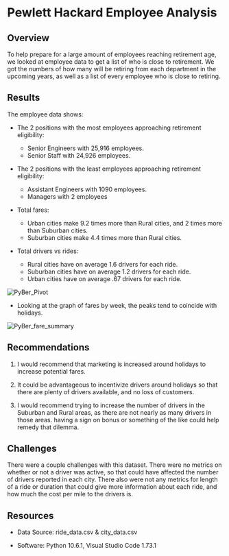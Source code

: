# Pewlett Hackard Employee Analysis

## Overview

To help prepare for a large amount of employees reaching retirement age, we looked at employee data to get a list of who is close to retirement. We got the numbers of how many will be retiring from each department in the upcoming years, as well as a list of every employee who is close to retiring.

## Results

The employee data shows:

* The 2 positions with the most employees approaching retirement eligibility:

    * Senior Engineers with 25,916 employees.
    * Senior Staff with 24,926 employees.
    
* The 2 positions with the least employees approaching retirement eligibility:
    
    * Assistant Engineers with 1090 employees.
    * Managers with 2 employees
    
* Total fares:

    * Urban cities make 9.2 times more than Rural cities, and 2 times more than Suburban cities.
    * Suburban cities make 4.4 times more than Rural cities.

* Total drivers vs rides:
 
    * Rural cities have on average 1.6 drivers for each ride.
    * Suburban cities have on average 1.2 drivers for each ride.
    * Urban cities have on average .67 drivers for each ride.
    
![PyBer_Pivot](https://user-images.githubusercontent.com/116474586/206328242-90e2e4e3-21c3-4562-b71f-3941a59f72fa.png)

* Looking at the graph of fares by week, the peaks tend to coincide with holidays.

![PyBer_fare_summary](https://user-images.githubusercontent.com/116474586/206328614-463910ea-ca43-4a04-9c38-2a93f15c2f3c.png)

    
## Recommendations

1. I would recommend that marketing is increased around holidays to increase potential fares.

2. It could be advantageous to incentivize drivers around holidays so that there are plenty of drivers available, and no loss of customers.

3. I would recommend trying to increase the number of drivers in the Suburban and Rural areas, as there are not nearly as many drivers in those areas. having a sign on bonus or something of the like could help remedy that dilemma.


## Challenges

There were a couple challenges with this dataset. There were no metrics on whether or not a driver was active, so that could have affected the number of drivers reported in each city. There also were not any metrics for length of a ride or duration that could give more information about each ride, and how much the cost per mile to the drivers is. 

## Resources

* Data Source: ride_data.csv & city_data.csv

* Software: Python 10.6.1, Visual Studio Code 1.73.1
